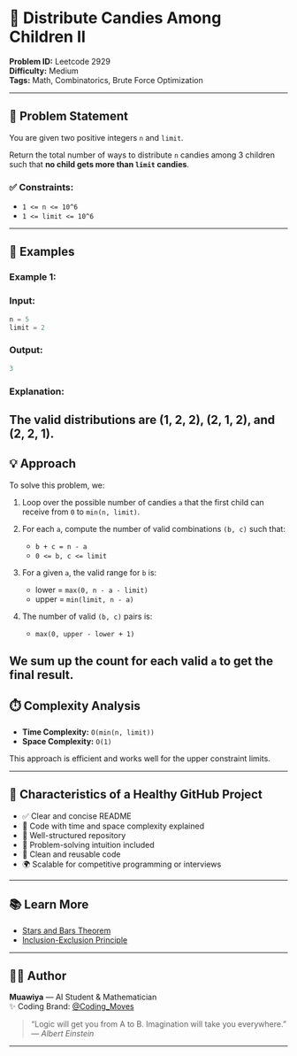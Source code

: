 # 🎁 Distribute Candies Among Children II

**Problem ID:** Leetcode 2929  
**Difficulty:** Medium  
**Tags:** Math, Combinatorics, Brute Force Optimization

---

## 🧠 Problem Statement

You are given two positive integers `n` and `limit`.

Return the total number of ways to distribute `n` candies among 3 children such that **no child gets more than `limit` candies**.

### ✅ Constraints:
- `1 <= n <= 10^6`
- `1 <= limit <= 10^6`

---

## 📌 Examples

### Example 1:

### Input: 
```python
n = 5
limit = 2
```
### Output: 
```python
3
```
### Explanation: 
The valid distributions are (1, 2, 2), (2, 1, 2), and (2, 2, 1).
---
## 💡 Approach

To solve this problem, we:

1. Loop over the possible number of candies `a` that the first child can receive from `0` to `min(n, limit)`.
2. For each `a`, compute the number of valid combinations `(b, c)` such that:
   - `b + c = n - a`
   - `0 <= b, c <= limit`
3. For a given `a`, the valid range for `b` is:
   + lower = `max(0, n - a - limit)`
   + upper = `min(limit, n - a)`

4. The number of valid `(b, c)` pairs is:
   + `max(0, upper - lower + 1)`

We sum up the count for each valid `a` to get the final result.
---
## ⏱️ Complexity Analysis

- **Time Complexity:** `O(min(n, limit))`
- **Space Complexity:** `O(1)`

This approach is efficient and works well for the upper constraint limits.

---

## 🧾 Characteristics of a Healthy GitHub Project

- ✅ Clear and concise README  
- 🧪 Code with time and space complexity explained  
- 📂 Well-structured repository  
- 🧠 Problem-solving intuition included  
- 🧰 Clean and reusable code  
- 🌍 Scalable for competitive programming or interviews  

---

## 📚 Learn More

- [Stars and Bars Theorem](https://en.wikipedia.org/wiki/Stars_and_bars_(combinatorics))  
- [Inclusion-Exclusion Principle](https://en.wikipedia.org/wiki/Inclusion%E2%80%93exclusion_principle)  

---

## 🙋‍♂️ Author

**Muawiya** — AI Student & Mathematician  
✨ Coding Brand: [@Coding_Moves](https://www.youtube.com/@Coding_Moves)  

> “Logic will get you from A to B. Imagination will take you everywhere.” — *Albert Einstein*
---
